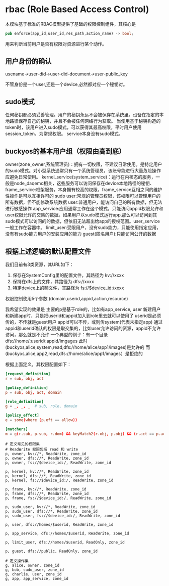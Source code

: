 # rbac (Role Based Access Control)
本模块基于标准的RBAC模型提供了基础的权限控制组件，其核心是
```rust
pub enforce(app_id,user_id,res_path,action_name) -> bool;
```
用来判断当前用户是否有权限对资源进行某个动作。

## 用户身份的确认

usename->user-did->user-did-document->user-public_key

不管身份是一个user,还是一个device,必然都对应一个秘钥对。

## sudo模式

任何秘钥都必须妥善管理。用户的秘钥永远不会被保存在系统里。设备在指定的本地路径保存自己的秘钥，并且不会被任何网络行为获取。
当使用基于秘钥构造的token时，该用户进入sudo模式，可以获得其最高权限。平时用户使用session_token，为常规权限。
service本身没有sudo模式。

## buckyos的基本用户组（权限由高到底）

owner(zone_owner,系统管理员)：拥有一切权限，不建议日常使用。是特定用户的sudo模式。对小型系统通常只有一个系统管理员，该账号能进行大量危险操作应避免日常使用。
kernel_service(system_service)：运行在内核态的服务，一般是node_daqemo相关，这些服务可以访问保存在device本地路径的秘钥、
frame_service:框架服务，本身拥有较高的权限，frame_service互相之间的维护性操作是可以互相许可的
sudo user:常规的管理员权限，该权限可以管理用户的所有数据，但不能修改系统数据
user:普通用户，能访问自己的所有数据，但无法进行敏感操作
app_service:应用通常工作在这个模式，只能访问appid权限允许和user权限允许的交集的数据。如果用户以sudo模式运行app,那么可以访问到其sudo模式可以访问的的数据，但依旧无法超出给app的授权范围。user_service一般工作在容器中。
limit_user:受限用户，没有sudo能力，只能使用指定应用，没有有sudo能力用户的安装应用的能力
guest(匿名用户):只能访问公开的数据

## 根据上述逻辑的默认配置文件

我们目前有3类资源，其URL如下：
1. 保存在SystemConfig里的配置文件，其路径为 kv://xxxx
2. 保持在dfs上的文件，其路径为 dfs://xxxx
3. 特定device上的额文件，其路径为 fs://$device_id:/xxxx


权限控制使用5个参数
(domain,userid,appid,action,resource)

我希望实现的效果是
主要的p是基于role的，比如有app_service, user
新建用户和新建app时，只是把userid和appid加入到role里去就可以使用了
userid是必须传的，不传就是guest用户
appid可以不传，或则传system(代表未指定app) 
通过appid和userid确认的权限是取交集的，比如user允许访问的资源，appid不允许访问，那么就是不允许
一个典型的例子：有一个目录
dfs://home/:userid/:appid/imgages
此时(buckyos,alice,system,read,dfs://home/alice/app1/images)是允许的
而(buckyos,alice,app2,read,dfs://home/alice/app1/images）是拒绝的

根据上面定义，其权限配置如下：
``` model.conf
[request_definition]
r = sub, obj, act

[policy_definition]
p = sub, obj, act, domain

[role_definition]
g = _, _, _  # sub, role, domain

[policy_effect]
e = some(where (p.eft == allow))

[matchers]
m = g(r.sub, p.sub, r.dom) && keyMatch2(r.obj, p.obj) && (r.act == p.act || keyMatch(r.act, p.act))


```

```policy.csv
# 定义常见的权限集
# ReadWrite 权限包括 read 和 write
p, owner, kv://*, ReadWrite, zone_id
p, owner, dfs://*, ReadWrite, zone_id
p, owner, fs://$device_id:/, ReadWrite, zone_id

p, kernel, kv://*, ReadWrite, zone_id
p, kernel, dfs://*, ReadWrite, zone_id
p, kernel, fs://$device_id:/, ReadWrite, zone_id

p, frame, kv://*, ReadWrite, zone_id
p, frame, dfs://*, ReadWrite, zone_id
p, frame, fs://$device_id:/, ReadWrite, zone_id

p, sudo_user, kv://*, ReadWrite, zone_id
p, sudo_user, dfs://*, ReadWrite, zone_id
p, sudo_user, fs://$device_id:/, ReadWrite, zone_id

p, user, dfs://homes/$userid, ReadWrite, zone_id

p, app_service, dfs://homes/$userid, ReadWrite, zone_id

p, limit_user, dfs://homes/$userid, ReadOnly, zone_id

p, guest, dfs://public, ReadOnly, zone_id

# 定义操作集
g, alice, owner, zone_id
g, bob, sudo_user, zone_id
g, charlie, user, zone_id
g, app, app_service, zone_id



```

